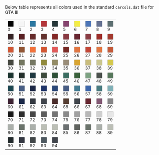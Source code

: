 Below table represents all colors used in the standard `carcols.dat` file for GTA III

|||||||||||
|---|---|---|---|---|---|---|---|---|---|
|<span style="display:inline-block;width:18px;height:18px;border:1px solid #ccc;border-radius:2px;background:rgb(5,5,5)" title="#0 0 black			black"></span><br/><sub>0</sub>|<span style="display:inline-block;width:18px;height:18px;border:1px solid #ccc;border-radius:2px;background:rgb(245,245,245)" title="#1 1 white			white"></span><br/><sub>1</sub>|<span style="display:inline-block;width:18px;height:18px;border:1px solid #ccc;border-radius:2px;background:rgb(42,119,161)" title="#2 2 police car blue		blue"></span><br/><sub>2</sub>|<span style="display:inline-block;width:18px;height:18px;border:1px solid #ccc;border-radius:2px;background:rgb(179,54,58)" title="#3 3 cherry red			red"></span><br/><sub>3</sub>|<span style="display:inline-block;width:18px;height:18px;border:1px solid #ccc;border-radius:2px;background:rgb(38,55,57)" title="#4 4 midnight blue		dark blue"></span><br/><sub>4</sub>|<span style="display:inline-block;width:18px;height:18px;border:1px solid #ccc;border-radius:2px;background:rgb(134,68,110)" title="#5 5 temple curtain purple	purple"></span><br/><sub>5</sub>|<span style="display:inline-block;width:18px;height:18px;border:1px solid #ccc;border-radius:2px;background:rgb(243,237,71)" title="#6 6 taxi yellow			yellow"></span><br/><sub>6</sub>|<span style="display:inline-block;width:18px;height:18px;border:1px solid #ccc;border-radius:2px;background:rgb(76,117,183)" title="#7 7 striking blue		bright blue"></span><br/><sub>7</sub>|<span style="display:inline-block;width:18px;height:18px;border:1px solid #ccc;border-radius:2px;background:rgb(102,114,146)" title="#8 8 light blue grey		light blue grey"></span><br/><sub>8</sub>|<span style="display:inline-block;width:18px;height:18px;border:1px solid #ccc;border-radius:2px;background:rgb(94,112,114)" title="#9 9 hoods			light"></span><br/><sub>9</sub>|
|<span style="display:inline-block;width:18px;height:18px;border:1px solid #ccc;border-radius:2px;background:rgb(53,34,36)" title="#10 10 red1			dark"></span><br/><sub>10</sub>|<span style="display:inline-block;width:18px;height:18px;border:1px solid #ccc;border-radius:2px;background:rgb(90,33,36)" title="#11 11 red2			dark"></span><br/><sub>11</sub>|<span style="display:inline-block;width:18px;height:18px;border:1px solid #ccc;border-radius:2px;background:rgb(102,43,43)" title="#12 12 red3			dark red"></span><br/><sub>12</sub>|<span style="display:inline-block;width:18px;height:18px;border:1px solid #ccc;border-radius:2px;background:rgb(99,50,46)" title="#13 13 red4			red"></span><br/><sub>13</sub>|<span style="display:inline-block;width:18px;height:18px;border:1px solid #ccc;border-radius:2px;background:rgb(132,40,39)" title="#14 14 red5			red"></span><br/><sub>14</sub>|<span style="display:inline-block;width:18px;height:18px;border:1px solid #ccc;border-radius:2px;background:rgb(138,58,66)" title="#15 15 red6			red"></span><br/><sub>15</sub>|<span style="display:inline-block;width:18px;height:18px;border:1px solid #ccc;border-radius:2px;background:rgb(104,39,49)" title="#16 16 red7			red"></span><br/><sub>16</sub>|<span style="display:inline-block;width:18px;height:18px;border:1px solid #ccc;border-radius:2px;background:rgb(139,60,68)" title="#17 17 red8			red"></span><br/><sub>17</sub>|<span style="display:inline-block;width:18px;height:18px;border:1px solid #ccc;border-radius:2px;background:rgb(158,47,43)" title="#18 18 red9			red"></span><br/><sub>18</sub>|<span style="display:inline-block;width:18px;height:18px;border:1px solid #ccc;border-radius:2px;background:rgb(163,58,47)" title="#19 19 red10			light"></span><br/><sub>19</sub>|
|<span style="display:inline-block;width:18px;height:18px;border:1px solid #ccc;border-radius:2px;background:rgb(210,86,51)" title="#20 20 orange1			dark"></span><br/><sub>20</sub>|<span style="display:inline-block;width:18px;height:18px;border:1px solid #ccc;border-radius:2px;background:rgb(146,86,53)" title="#21 21 orange2			dark"></span><br/><sub>21</sub>|<span style="display:inline-block;width:18px;height:18px;border:1px solid #ccc;border-radius:2px;background:rgb(244,114,58)" title="#22 22 orange3			dark"></span><br/><sub>22</sub>|<span style="display:inline-block;width:18px;height:18px;border:1px solid #ccc;border-radius:2px;background:rgb(211,87,51)" title="#23 23 orange4			dark"></span><br/><sub>23</sub>|<span style="display:inline-block;width:18px;height:18px;border:1px solid #ccc;border-radius:2px;background:rgb(226,90,89)" title="#24 24 orange5			orange"></span><br/><sub>24</sub>|<span style="display:inline-block;width:18px;height:18px;border:1px solid #ccc;border-radius:2px;background:rgb(119,42,37)" title="#25 25 orange6			orange"></span><br/><sub>25</sub>|<span style="display:inline-block;width:18px;height:18px;border:1px solid #ccc;border-radius:2px;background:rgb(225,119,67)" title="#26 26 orange7			orange"></span><br/><sub>26</sub>|<span style="display:inline-block;width:18px;height:18px;border:1px solid #ccc;border-radius:2px;background:rgb(196,70,54)" title="#27 27 orange8			orange"></span><br/><sub>27</sub>|<span style="display:inline-block;width:18px;height:18px;border:1px solid #ccc;border-radius:2px;background:rgb(225,120,68)" title="#28 28 orange9			orange"></span><br/><sub>28</sub>|<span style="display:inline-block;width:18px;height:18px;border:1px solid #ccc;border-radius:2px;background:rgb(195,89,56)" title="#29 29 orange10			light"></span><br/><sub>29</sub>|
|<span style="display:inline-block;width:18px;height:18px;border:1px solid #ccc;border-radius:2px;background:rgb(70,72,64)" title="#30 30 yellow1			dark"></span><br/><sub>30</sub>|<span style="display:inline-block;width:18px;height:18px;border:1px solid #ccc;border-radius:2px;background:rgb(116,119,97)" title="#31 31 yellow2			dark"></span><br/><sub>31</sub>|<span style="display:inline-block;width:18px;height:18px;border:1px solid #ccc;border-radius:2px;background:rgb(117,119,99)" title="#32 32 yellow3			dark"></span><br/><sub>32</sub>|<span style="display:inline-block;width:18px;height:18px;border:1px solid #ccc;border-radius:2px;background:rgb(145,138,61)" title="#33 33 yellow4			yellow"></span><br/><sub>33</sub>|<span style="display:inline-block;width:18px;height:18px;border:1px solid #ccc;border-radius:2px;background:rgb(148,140,102)" title="#34 34 yellow5			yellow"></span><br/><sub>34</sub>|<span style="display:inline-block;width:18px;height:18px;border:1px solid #ccc;border-radius:2px;background:rgb(153,141,121)" title="#35 35 yellow6			yellow"></span><br/><sub>35</sub>|<span style="display:inline-block;width:18px;height:18px;border:1px solid #ccc;border-radius:2px;background:rgb(216,165,52)" title="#36 36 yellow7			yellow"></span><br/><sub>36</sub>|<span style="display:inline-block;width:18px;height:18px;border:1px solid #ccc;border-radius:2px;background:rgb(201,189,125)" title="#37 37 yellow8			yellow"></span><br/><sub>37</sub>|<span style="display:inline-block;width:18px;height:18px;border:1px solid #ccc;border-radius:2px;background:rgb(201,197,145)" title="#38 38 yellow9			yellow"></span><br/><sub>38</sub>|<span style="display:inline-block;width:18px;height:18px;border:1px solid #ccc;border-radius:2px;background:rgb(212,200,78)" title="#39 39 yellow10			light"></span><br/><sub>39</sub>|
|<span style="display:inline-block;width:18px;height:18px;border:1px solid #ccc;border-radius:2px;background:rgb(26,51,46)" title="#40 40 green1			dark"></span><br/><sub>40</sub>|<span style="display:inline-block;width:18px;height:18px;border:1px solid #ccc;border-radius:2px;background:rgb(36,47,43)" title="#41 41 green2			dark"></span><br/><sub>41</sub>|<span style="display:inline-block;width:18px;height:18px;border:1px solid #ccc;border-radius:2px;background:rgb(29,55,63)" title="#42 42 green3			dark"></span><br/><sub>42</sub>|<span style="display:inline-block;width:18px;height:18px;border:1px solid #ccc;border-radius:2px;background:rgb(60,74,59)" title="#43 43 green4			green"></span><br/><sub>43</sub>|<span style="display:inline-block;width:18px;height:18px;border:1px solid #ccc;border-radius:2px;background:rgb(45,80,55)" title="#44 44 green5			green"></span><br/><sub>44</sub>|<span style="display:inline-block;width:18px;height:18px;border:1px solid #ccc;border-radius:2px;background:rgb(58,108,96)" title="#45 45 green6			green"></span><br/><sub>45</sub>|<span style="display:inline-block;width:18px;height:18px;border:1px solid #ccc;border-radius:2px;background:rgb(58,98,60)" title="#46 46 green7			green"></span><br/><sub>46</sub>|<span style="display:inline-block;width:18px;height:18px;border:1px solid #ccc;border-radius:2px;background:rgb(124,162,130)" title="#47 47 green8			green"></span><br/><sub>47</sub>|<span style="display:inline-block;width:18px;height:18px;border:1px solid #ccc;border-radius:2px;background:rgb(76,82,78)" title="#48 48 green9			green"></span><br/><sub>48</sub>|<span style="display:inline-block;width:18px;height:18px;border:1px solid #ccc;border-radius:2px;background:rgb(86,119,91)" title="#49 49 green10			light"></span><br/><sub>49</sub>|
|<span style="display:inline-block;width:18px;height:18px;border:1px solid #ccc;border-radius:2px;background:rgb(28,70,80)" title="#50 50 blue1			dark"></span><br/><sub>50</sub>|<span style="display:inline-block;width:18px;height:18px;border:1px solid #ccc;border-radius:2px;background:rgb(72,94,132)" title="#51 51 blue2			dark"></span><br/><sub>51</sub>|<span style="display:inline-block;width:18px;height:18px;border:1px solid #ccc;border-radius:2px;background:rgb(28,39,69)" title="#52 52 blue3			dark"></span><br/><sub>52</sub>|<span style="display:inline-block;width:18px;height:18px;border:1px solid #ccc;border-radius:2px;background:rgb(31,52,104)" title="#53 53 blue4			blue"></span><br/><sub>53</sub>|<span style="display:inline-block;width:18px;height:18px;border:1px solid #ccc;border-radius:2px;background:rgb(43,72,120)" title="#54 54 blue5			blue"></span><br/><sub>54</sub>|<span style="display:inline-block;width:18px;height:18px;border:1px solid #ccc;border-radius:2px;background:rgb(71,92,131)" title="#55 55 blue6			blue"></span><br/><sub>55</sub>|<span style="display:inline-block;width:18px;height:18px;border:1px solid #ccc;border-radius:2px;background:rgb(68,124,146)" title="#56 56 blue7			blue"></span><br/><sub>56</sub>|<span style="display:inline-block;width:18px;height:18px;border:1px solid #ccc;border-radius:2px;background:rgb(61,103,171)" title="#57 57 blue8			blue"></span><br/><sub>57</sub>|<span style="display:inline-block;width:18px;height:18px;border:1px solid #ccc;border-radius:2px;background:rgb(75,125,130)" title="#58 58 blue9			blue"></span><br/><sub>58</sub>|<span style="display:inline-block;width:18px;height:18px;border:1px solid #ccc;border-radius:2px;background:rgb(128,176,183)" title="#59 59 blue10			light"></span><br/><sub>59</sub>|
|<span style="display:inline-block;width:18px;height:18px;border:1px solid #ccc;border-radius:2px;background:rgb(61,35,51)" title="#60 60 purple1			dark"></span><br/><sub>60</sub>|<span style="display:inline-block;width:18px;height:18px;border:1px solid #ccc;border-radius:2px;background:rgb(28,41,72)" title="#61 61 purple2/blue		dark"></span><br/><sub>61</sub>|<span style="display:inline-block;width:18px;height:18px;border:1px solid #ccc;border-radius:2px;background:rgb(52,57,65)" title="#62 62 purple3			dark"></span><br/><sub>62</sub>|<span style="display:inline-block;width:18px;height:18px;border:1px solid #ccc;border-radius:2px;background:rgb(64,69,76)" title="#63 63 purple4			purple"></span><br/><sub>63</sub>|<span style="display:inline-block;width:18px;height:18px;border:1px solid #ccc;border-radius:2px;background:rgb(74,45,43)" title="#64 64 purple5			purple"></span><br/><sub>64</sub>|<span style="display:inline-block;width:18px;height:18px;border:1px solid #ccc;border-radius:2px;background:rgb(86,62,51)" title="#65 65 purple6			purple"></span><br/><sub>65</sub>|<span style="display:inline-block;width:18px;height:18px;border:1px solid #ccc;border-radius:2px;background:rgb(65,70,76)" title="#66 66 purple7/grey		purple"></span><br/><sub>66</sub>|<span style="display:inline-block;width:18px;height:18px;border:1px solid #ccc;border-radius:2px;background:rgb(103,39,49)" title="#67 67 purple8			purple"></span><br/><sub>67</sub>|<span style="display:inline-block;width:18px;height:18px;border:1px solid #ccc;border-radius:2px;background:rgb(131,90,117)" title="#68 68 purple9			purple"></span><br/><sub>68</sub>|<span style="display:inline-block;width:18px;height:18px;border:1px solid #ccc;border-radius:2px;background:rgb(134,133,135)" title="#69 69 purple10			light"></span><br/><sub>69</sub>|
|<span style="display:inline-block;width:18px;height:18px;border:1px solid #ccc;border-radius:2px;background:rgb(23,23,23)" title="#70 70 grey1			dark"></span><br/><sub>70</sub>|<span style="display:inline-block;width:18px;height:18px;border:1px solid #ccc;border-radius:2px;background:rgb(46,46,46)" title="#71 71 grey2			dark"></span><br/><sub>71</sub>|<span style="display:inline-block;width:18px;height:18px;border:1px solid #ccc;border-radius:2px;background:rgb(69,69,69)" title="#72 72 grey3			dark"></span><br/><sub>72</sub>|<span style="display:inline-block;width:18px;height:18px;border:1px solid #ccc;border-radius:2px;background:rgb(92,92,92)" title="#73 73 grey4			silver"></span><br/><sub>73</sub>|<span style="display:inline-block;width:18px;height:18px;border:1px solid #ccc;border-radius:2px;background:rgb(115,115,115)" title="#74 74 grey5			silver"></span><br/><sub>74</sub>|<span style="display:inline-block;width:18px;height:18px;border:1px solid #ccc;border-radius:2px;background:rgb(138,138,138)" title="#75 75 grey6			silver"></span><br/><sub>75</sub>|<span style="display:inline-block;width:18px;height:18px;border:1px solid #ccc;border-radius:2px;background:rgb(161,161,161)" title="#76 76 grey7			silver"></span><br/><sub>76</sub>|<span style="display:inline-block;width:18px;height:18px;border:1px solid #ccc;border-radius:2px;background:rgb(184,184,184)" title="#77 77 grey8			silver"></span><br/><sub>77</sub>|<span style="display:inline-block;width:18px;height:18px;border:1px solid #ccc;border-radius:2px;background:rgb(207,207,207)" title="#78 78 grey9			silver"></span><br/><sub>78</sub>|<span style="display:inline-block;width:18px;height:18px;border:1px solid #ccc;border-radius:2px;background:rgb(230,230,230)" title="#79 79 grey10			light"></span><br/><sub>79</sub>|
|<span style="display:inline-block;width:18px;height:18px;border:1px solid #ccc;border-radius:2px;background:rgb(170,175,170)" title="#80 80 light1			light"></span><br/><sub>80</sub>|<span style="display:inline-block;width:18px;height:18px;border:1px solid #ccc;border-radius:2px;background:rgb(106,115,107)" title="#81 81 light2			light"></span><br/><sub>81</sub>|<span style="display:inline-block;width:18px;height:18px;border:1px solid #ccc;border-radius:2px;background:rgb(170,175,170)" title="#82 82 light3			light"></span><br/><sub>82</sub>|<span style="display:inline-block;width:18px;height:18px;border:1px solid #ccc;border-radius:2px;background:rgb(187,190,181)" title="#83 83 light4			light"></span><br/><sub>83</sub>|<span style="display:inline-block;width:18px;height:18px;border:1px solid #ccc;border-radius:2px;background:rgb(187,190,181)" title="#84 84 light5			light"></span><br/><sub>84</sub>|<span style="display:inline-block;width:18px;height:18px;border:1px solid #ccc;border-radius:2px;background:rgb(106,111,112)" title="#85 85 light6			light"></span><br/><sub>85</sub>|<span style="display:inline-block;width:18px;height:18px;border:1px solid #ccc;border-radius:2px;background:rgb(96,99,95)" title="#86 86 light7			light"></span><br/><sub>86</sub>|<span style="display:inline-block;width:18px;height:18px;border:1px solid #ccc;border-radius:2px;background:rgb(106,115,107)" title="#87 87 light8			light"></span><br/><sub>87</sub>|<span style="display:inline-block;width:18px;height:18px;border:1px solid #ccc;border-radius:2px;background:rgb(170,175,170)" title="#88 88 light9			light"></span><br/><sub>88</sub>|<span style="display:inline-block;width:18px;height:18px;border:1px solid #ccc;border-radius:2px;background:rgb(187,190,181)" title="#89 89 light10			light"></span><br/><sub>89</sub>|
|<span style="display:inline-block;width:18px;height:18px;border:1px solid #ccc;border-radius:2px;background:rgb(33,41,43)" title="#90 90 dark1			dark"></span><br/><sub>90</sub>|<span style="display:inline-block;width:18px;height:18px;border:1px solid #ccc;border-radius:2px;background:rgb(52,56,66)" title="#91 91 dark2			dark"></span><br/><sub>91</sub>|<span style="display:inline-block;width:18px;height:18px;border:1px solid #ccc;border-radius:2px;background:rgb(65,70,72)" title="#92 92 dark3			dark"></span><br/><sub>92</sub>|<span style="display:inline-block;width:18px;height:18px;border:1px solid #ccc;border-radius:2px;background:rgb(78,89,96)" title="#93 93 dark4			dark"></span><br/><sub>93</sub>|<span style="display:inline-block;width:18px;height:18px;border:1px solid #ccc;border-radius:2px;background:rgb(65,69,76)" title="#94 94 dark5			dark"></span><br/><sub>94</sub>||||||

